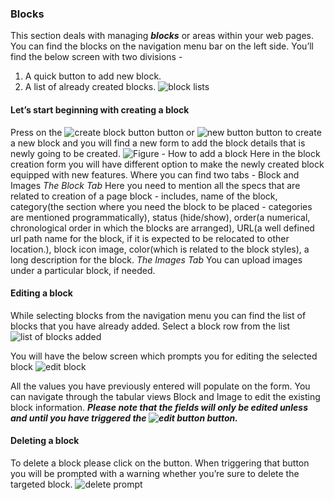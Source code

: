 ### Blocks
This section deals with managing **_blocks_** or areas within your web pages. You can find the blocks on the navigation menu bar on the left side. You’ll find the below screen with two divisions - 

1. A quick button to add new block.
2. A list of already created blocks.
![block lists](https://raw.githubusercontent.com/LavaLite/docs/master/images/blocks/block-list.png)

#### Let’s start beginning with creating a block
Press on the ![create block button](https://raw.githubusercontent.com/LavaLite/docs/master/images/blocks/block-buttons/create-blovk-button.png) button or ![new button](https://raw.githubusercontent.com/LavaLite/docs/master/images/pages/page-buttons/new-page-bue-button.png) button to create a new block and you will find a new form to add the block details that is newly going to be created.
![Figure - How to add a block](https://raw.githubusercontent.com/LavaLite/docs/master/images/blocks/create-new-block.png)
Here in the block creation form you will have different option to make the newly created block equipped with new features. Where you can find two tabs - Block and Images
_The Block Tab_
Here you need to mention all the specs that are related to creation of a page block - includes, name of the block, category(the section where you need the block to be placed - categories are mentioned programmatically), status (hide/show), order(a numerical, chronological order in which the blocks are arranged), URL(a well defined url path name for the block, if it is expected to be relocated to other location.), block icon image, color(which is related to the block styles), a long description for the block.
_The Images Tab_
You can upload images under a particular block, if needed.

#### Editing a block
While selecting blocks from the navigation menu you can find the list of blocks that you have already added. Select a block row from the list
![list of blocks added](https://raw.githubusercontent.com/LavaLite/docs/master/images/blocks/edit-a-block-1.png)

You will have the below screen which prompts you for editing the selected block
![edit block](https://raw.githubusercontent.com/LavaLite/docs/master/images/blocks/edit-a-block-2.png)

All the values you have previously entered will populate on the form. You can navigate through the tabular views Block and Image to edit the existing block information.
**_Please note that the fields will only be edited unless and until you have triggered the ![edit button](https://raw.githubusercontent.com/LavaLite/docs/master/images/blocks/block-buttons/edit-block-button.png) button._**

#### Deleting a block
To delete a block please click on the button. When triggering that button you will be prompted with a warning whether you’re sure to delete the targeted block.
![delete prompt](https://raw.githubusercontent.com/LavaLite/docs/master/images/blocks/deletion-prompt.png)